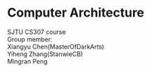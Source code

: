 # Computer Architecture
SJTU CS307 course<br>
Group member:<br>
Xiangyu Chen(MasterOfDarkArts)<br>
Yiheng Zhang(StanwieCB)<br>
Mingran Peng<br>